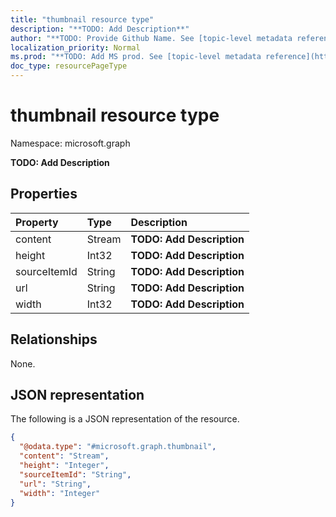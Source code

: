 ```yaml
---
title: "thumbnail resource type"
description: "**TODO: Add Description**"
author: "**TODO: Provide Github Name. See [topic-level metadata reference](https://msgo.azurewebsites.net/add/document/guidelines/metadata.html#topic-level-metadata)**"
localization_priority: Normal
ms.prod: "**TODO: Add MS prod. See [topic-level metadata reference](https://msgo.azurewebsites.net/add/document/guidelines/metadata.html#topic-level-metadata)**"
doc_type: resourcePageType
---
```


# thumbnail resource type

Namespace: microsoft.graph

**TODO: Add Description**

## Properties
|Property|Type|Description|
|:---|:---|:---|
|content|Stream|**TODO: Add Description**|
|height|Int32|**TODO: Add Description**|
|sourceItemId|String|**TODO: Add Description**|
|url|String|**TODO: Add Description**|
|width|Int32|**TODO: Add Description**|

## Relationships
None.

## JSON representation
The following is a JSON representation of the resource.
<!-- {
  "blockType": "resource",
  "@odata.type": "microsoft.graph.thumbnail"
}
-->
``` json
{
  "@odata.type": "#microsoft.graph.thumbnail",
  "content": "Stream",
  "height": "Integer",
  "sourceItemId": "String",
  "url": "String",
  "width": "Integer"
}
```


